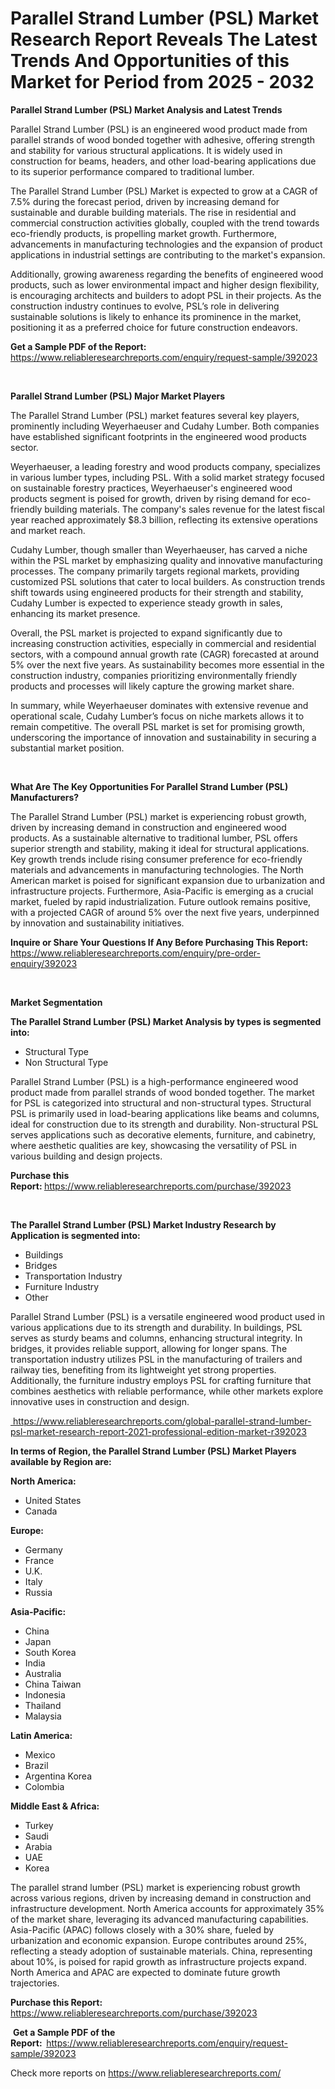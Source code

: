 <p><h1>Parallel Strand Lumber (PSL) Market Research Report Reveals The Latest Trends And Opportunities of this Market for Period from 2025 - 2032</h1></p><p><strong>Parallel Strand Lumber (PSL) Market Analysis and Latest Trends</strong></p>
<p><p>Parallel Strand Lumber (PSL) is an engineered wood product made from parallel strands of wood bonded together with adhesive, offering strength and stability for various structural applications. It is widely used in construction for beams, headers, and other load-bearing applications due to its superior performance compared to traditional lumber.</p><p>The Parallel Strand Lumber (PSL) Market is expected to grow at a CAGR of 7.5% during the forecast period, driven by increasing demand for sustainable and durable building materials. The rise in residential and commercial construction activities globally, coupled with the trend towards eco-friendly products, is propelling market growth. Furthermore, advancements in manufacturing technologies and the expansion of product applications in industrial settings are contributing to the market's expansion. </p><p>Additionally, growing awareness regarding the benefits of engineered wood products, such as lower environmental impact and higher design flexibility, is encouraging architects and builders to adopt PSL in their projects. As the construction industry continues to evolve, PSL’s role in delivering sustainable solutions is likely to enhance its prominence in the market, positioning it as a preferred choice for future construction endeavors.</p></p>
<p><strong>Get a Sample PDF of the Report:&nbsp;</strong> <a href="https://www.reliableresearchreports.com/enquiry/request-sample/392023?utm_campaign=2487&utm_medium=2&utm_source=Github&utm_content=ia&utm_term=29032025&utm_id=parallel-strand-lumber-psl">https://www.reliableresearchreports.com/enquiry/request-sample/392023</a></p>
<p>&nbsp;</p>
<p><strong>Parallel Strand Lumber (PSL) Major Market Players</strong></p>
<p><p>The Parallel Strand Lumber (PSL) market features several key players, prominently including Weyerhaeuser and Cudahy Lumber. Both companies have established significant footprints in the engineered wood products sector.</p><p>Weyerhaeuser, a leading forestry and wood products company, specializes in various lumber types, including PSL. With a solid market strategy focused on sustainable forestry practices, Weyerhaeuser's engineered wood products segment is poised for growth, driven by rising demand for eco-friendly building materials. The company's sales revenue for the latest fiscal year reached approximately $8.3 billion, reflecting its extensive operations and market reach.</p><p>Cudahy Lumber, though smaller than Weyerhaeuser, has carved a niche within the PSL market by emphasizing quality and innovative manufacturing processes. The company primarily targets regional markets, providing customized PSL solutions that cater to local builders. As construction trends shift towards using engineered products for their strength and stability, Cudahy Lumber is expected to experience steady growth in sales, enhancing its market presence.</p><p>Overall, the PSL market is projected to expand significantly due to increasing construction activities, especially in commercial and residential sectors, with a compound annual growth rate (CAGR) forecasted at around 5% over the next five years. As sustainability becomes more essential in the construction industry, companies prioritizing environmentally friendly products and processes will likely capture the growing market share.</p><p>In summary, while Weyerhaeuser dominates with extensive revenue and operational scale, Cudahy Lumber’s focus on niche markets allows it to remain competitive. The overall PSL market is set for promising growth, underscoring the importance of innovation and sustainability in securing a substantial market position.</p></p>
<p>&nbsp;</p>
<p><strong>What Are The Key Opportunities For Parallel Strand Lumber (PSL) Manufacturers?</strong></p>
<p><p>The Parallel Strand Lumber (PSL) market is experiencing robust growth, driven by increasing demand in construction and engineered wood products. As a sustainable alternative to traditional lumber, PSL offers superior strength and stability, making it ideal for structural applications. Key growth trends include rising consumer preference for eco-friendly materials and advancements in manufacturing technologies. The North American market is poised for significant expansion due to urbanization and infrastructure projects. Furthermore, Asia-Pacific is emerging as a crucial market, fueled by rapid industrialization. Future outlook remains positive, with a projected CAGR of around 5% over the next five years, underpinned by innovation and sustainability initiatives.</p></p>
<p><strong>Inquire or Share Your Questions If Any Before Purchasing This Report:</strong> <a href="https://www.reliableresearchreports.com/enquiry/pre-order-enquiry/392023?utm_campaign=2487&utm_medium=2&utm_source=Github&utm_content=ia&utm_term=29032025&utm_id=parallel-strand-lumber-psl">https://www.reliableresearchreports.com/enquiry/pre-order-enquiry/392023</a></p>
<p>&nbsp;</p>
<p><strong>Market Segmentation</strong></p>
<p><strong>The Parallel Strand Lumber (PSL) Market Analysis by types is segmented into:</strong></p>
<p><ul><li>Structural Type</li><li>Non Structural Type</li></ul></p>
<p><p>Parallel Strand Lumber (PSL) is a high-performance engineered wood product made from parallel strands of wood bonded together. The market for PSL is categorized into structural and non-structural types. Structural PSL is primarily used in load-bearing applications like beams and columns, ideal for construction due to its strength and durability. Non-structural PSL serves applications such as decorative elements, furniture, and cabinetry, where aesthetic qualities are key, showcasing the versatility of PSL in various building and design projects.</p></p>
<p><strong>Purchase this Report:&nbsp;</strong><a href="https://www.reliableresearchreports.com/purchase/392023?utm_campaign=2487&utm_medium=2&utm_source=Github&utm_content=ia&utm_term=29032025&utm_id=parallel-strand-lumber-psl">https://www.reliableresearchreports.com/purchase/392023</a></p>
<p>&nbsp;</p>
<p><strong>The Parallel Strand Lumber (PSL) Market Industry Research by Application is segmented into:</strong></p>
<p><ul><li>Buildings</li><li>Bridges</li><li>Transportation Industry</li><li>Furniture Industry</li><li>Other</li></ul></p>
<p><p>Parallel Strand Lumber (PSL) is a versatile engineered wood product used in various applications due to its strength and durability. In buildings, PSL serves as sturdy beams and columns, enhancing structural integrity. In bridges, it provides reliable support, allowing for longer spans. The transportation industry utilizes PSL in the manufacturing of trailers and railway ties, benefiting from its lightweight yet strong properties. Additionally, the furniture industry employs PSL for crafting furniture that combines aesthetics with reliable performance, while other markets explore innovative uses in construction and design.</p></p>
<p><a href="https://www.reliableresearchreports.com/global-parallel-strand-lumber-psl-market-research-report-2021-professional-edition-market-r392023?utm_campaign=2487&utm_medium=2&utm_source=Github&utm_content=ia&utm_term=29032025&utm_id=parallel-strand-lumber-psl">&nbsp;https://www.reliableresearchreports.com/global-parallel-strand-lumber-psl-market-research-report-2021-professional-edition-market-r392023</a></p>
<p><strong>In terms of Region, the Parallel Strand Lumber (PSL) Market Players available by Region are:</strong></p>
<p>
    <p> <strong> North America: </strong>
        <ul>
            <li>United States</li>
            <li>Canada</li>
        </ul>
        </p> 
    <p> <strong> Europe: </strong>
        <ul>
            <li>Germany</li>
            <li>France</li>
            <li>U.K.</li>
            <li>Italy</li>
            <li>Russia</li>
        </ul>
        </p> 
    <p> <strong> Asia-Pacific: </strong>
        <ul>
            <li>China</li>
            <li>Japan</li>
            <li>South Korea</li>
            <li>India</li>
            <li>Australia</li>
            <li>China Taiwan</li>
            <li>Indonesia</li>
            <li>Thailand</li>
            <li>Malaysia</li>
        </ul>
        </p> 
    <p> <strong> Latin America: </strong>
        <ul>
            <li>Mexico</li>
            <li>Brazil</li>
            <li>Argentina Korea</li>
            <li>Colombia</li>
        </ul>
        </p> 
    <p> <strong> Middle East & Africa: </strong>
        <ul>
            <li>Turkey</li>
            <li>Saudi</li>
            <li>Arabia</li>
            <li>UAE</li>
            <li>Korea</li>
        </ul>
    </p>
    </p>
<p><p>The parallel strand lumber (PSL) market is experiencing robust growth across various regions, driven by increasing demand in construction and infrastructure development. North America accounts for approximately 35% of the market share, leveraging its advanced manufacturing capabilities. Asia-Pacific (APAC) follows closely with a 30% share, fueled by urbanization and economic expansion. Europe contributes around 25%, reflecting a steady adoption of sustainable materials. China, representing about 10%, is poised for rapid growth as infrastructure projects expand. North America and APAC are expected to dominate future growth trajectories.</p></p>
<p><strong>Purchase this Report: </strong><a href="https://www.reliableresearchreports.com/purchase/392023?utm_campaign=2487&utm_medium=2&utm_source=Github&utm_content=ia&utm_term=29032025&utm_id=parallel-strand-lumber-psl">https://www.reliableresearchreports.com/purchase/392023</a></p>
<p>&nbsp;<strong>Get a Sample PDF of the Report:&nbsp;&nbsp;</strong><a href="https://www.reliableresearchreports.com/enquiry/request-sample/392023?utm_campaign=2487&utm_medium=2&utm_source=Github&utm_content=ia&utm_term=29032025&utm_id=parallel-strand-lumber-psl">https://www.reliableresearchreports.com/enquiry/request-sample/392023</a></p>
<p><strong></strong></p>
<p>Check more reports on <a href="https://www.reliableresearchreports.com/?utm_campaign=2487&utm_medium=2&utm_source=Github&utm_content=ia&utm_term=29032025&utm_id=parallel-strand-lumber-psl">https://www.reliableresearchreports.com/</a></p>